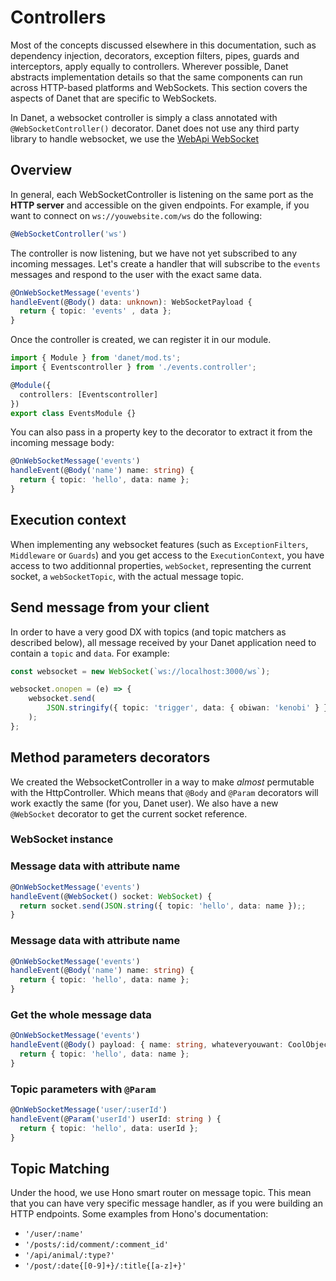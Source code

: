 # Controllers

Most of the concepts discussed elsewhere in this documentation, such as dependency injection, decorators, exception filters, pipes, guards and interceptors, apply equally to controllers. Wherever possible, Danet abstracts implementation details so that the same components can run across HTTP-based platforms and WebSockets. This section covers the aspects of Danet that are specific to WebSockets.

In Danet, a websocket controller is simply a class annotated with `@WebSocketController()` decorator. Danet does not use any third party library to handle websocket, we use the [WebApi WebSocket](https://developer.mozilla.org/en-US/docs/Web/API/WebSockets_API)


## Overview

In general, each WebSocketController is listening on the same port as the **HTTP server** and accessible on the given endpoints. For example, if you want to connect on `ws://youwebsite.com/ws` do the following: 

```typescript
@WebSocketController('ws')
```

The controller is now listening, but we have not yet subscribed to any incoming messages. Let's create a handler that will subscribe to the `events` messages and respond to the user with the exact same data.

```ts events.controller.ts
@OnWebSocketMessage('events')
handleEvent(@Body() data: unknown): WebSocketPayload {
  return { topic: 'events' , data };
}
```

Once the controller is created, we can register it in our module.

```ts events.module.ts
import { Module } from 'danet/mod.ts';
import { Eventscontroller } from './events.controller';

@Module({
  controllers: [Eventscontroller]
})
export class EventsModule {}
```

You can also pass in a property key to the decorator to extract it from the incoming message body:

```ts events.controller.ts
@OnWebSocketMessage('events')
handleEvent(@Body('name') name: string) {
  return { topic: 'hello', data: name };
}
```

## Execution context

When implementing any websocket features (such as `ExceptionFilters`, `Middleware` or `Guards`) and you get access to the `ExecutionContext`, you have access to two additionnal properties, `webSocket`, representing the current socket, a `webSocketTopic`, with the actual message topic.

## Send message from your client

In order to have a very good DX with topics (and topic matchers as described below), all message received by your Danet application need to contain a `topic` and `data`.
For example:

```ts
const websocket = new WebSocket(`ws://localhost:3000/ws`);

websocket.onopen = (e) => {
    websocket.send(
        JSON.stringify({ topic: 'trigger', data: { obiwan: 'kenobi' } }),
    );
};

```

## Method parameters decorators

We created the WebsocketController in a way to make *almost* permutable with the HttpController. Which means that `@Body` and `@Param` decorators will work exactly the same (for you, Danet user). We also have a new `@WebSocket` decorator to get the current socket reference.

### WebSocket instance


### Message data with attribute name
```ts events.controller.ts
@OnWebSocketMessage('events')
handleEvent(@WebSocket() socket: WebSocket) {
  return socket.send(JSON.string({ topic: 'hello', data: name });;
}
```


### Message data with attribute name
```ts events.controller.ts
@OnWebSocketMessage('events')
handleEvent(@Body('name') name: string) {
  return { topic: 'hello', data: name };
}
```

### Get the whole message data
```ts events.controller.ts
@OnWebSocketMessage('events')
handleEvent(@Body() payload: { name: string, whateveryouwant: CoolObject }) {
  return { topic: 'hello', data: name };
}
```

### Topic parameters with `@Param`
```ts events.controller.ts
@OnWebSocketMessage('user/:userId')
handleEvent(@Param('userId') userId: string ) {
  return { topic: 'hello', data: userId };
}
```

## Topic Matching

Under the hood, we use Hono smart router on message topic. This mean that you can have very specific message handler, as if you were building an HTTP endpoints. Some examples from Hono's documentation: 

- `'/user/:name'`
- `'/posts/:id/comment/:comment_id'`
- `'/api/animal/:type?'`
- `'/post/:date{[0-9]+}/:title{[a-z]+}'`